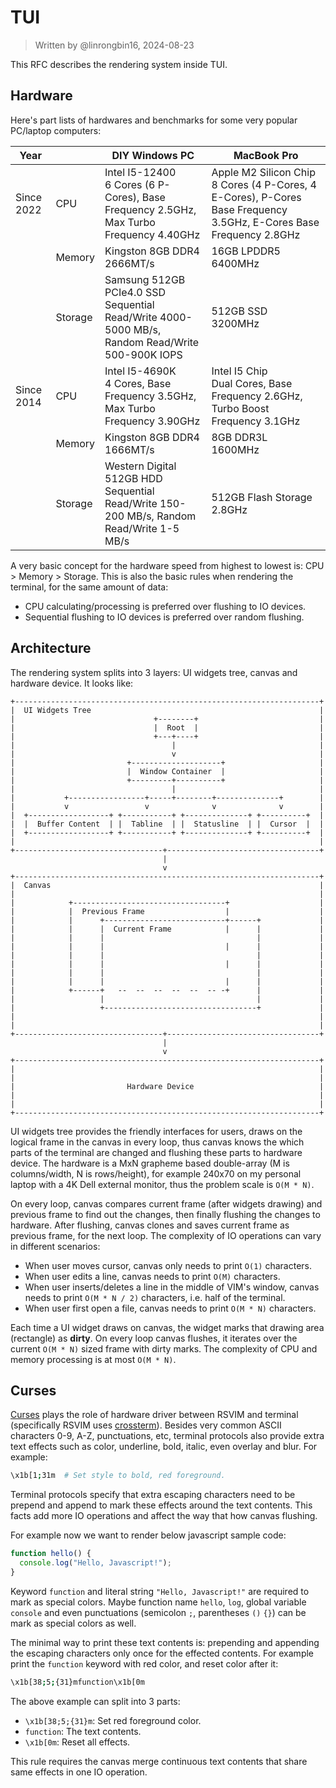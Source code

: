 # TUI

> Written by @linrongbin16, 2024-08-23

This RFC describes the rendering system inside TUI.

## Hardware

Here's part lists of hardwares and benchmarks for some very popular PC/laptop computers:

| Year       |         | DIY Windows PC                                                                                      | MacBook Pro                                                                                                            |
| ---------- | ------- | --------------------------------------------------------------------------------------------------- | ---------------------------------------------------------------------------------------------------------------------- |
| Since 2022 | CPU     | Intel I5-12400<br/>6 Cores (6 P-Cores), Base Frequency 2.5GHz, Max Turbo Frequency 4.40GHz          | Apple M2 Silicon Chip<br/>8 Cores (4 P-Cores, 4 E-Cores), P-Cores Base Frequency 3.5GHz, E-Cores Base Frequency 2.8GHz |
|            | Memory  | Kingston 8GB DDR4<br/>2666MT/s                                                                      | 16GB LPDDR5<br/>6400MHz                                                                                                |
|            | Storage | Samsung 512GB PCIe4.0 SSD<br/>Sequential Read/Write 4000-5000 MB/s, Random Read/Write 500-900K IOPS | 512GB SSD<br/>3200MHz                                                                                                  |
| Since 2014 | CPU     | Intel I5-4690K<br/>4 Cores, Base Frequency 3.5GHz, Max Turbo Frequency 3.90GHz                      | Intel I5 Chip<br/>Dual Cores, Base Frequency 2.6GHz, Turbo Boost Frequency 3.1GHz                                      |
|            | Memory  | Kingston 8GB DDR4<br/>1666MT/s                                                                      | 8GB DDR3L<br/>1600MHz                                                                                                  |
|            | Storage | Western Digital 512GB HDD<br/>Sequential Read/Write 150-200 MB/s, Random Read/Write 1-5 MB/s        | 512GB Flash Storage<br/>2.8GHz                                                                                         |

A very basic concept for the hardware speed from highest to lowest is: CPU > Memory > Storage. This is also the basic rules when rendering the terminal, for the same amount of data:

- CPU calculating/processing is preferred over flushing to IO devices.
- Sequential flushing to IO devices is preferred over random flushing.

## Architecture

The rendering system splits into 3 layers: UI widgets tree, canvas and hardware device. It looks like:

```text
+--------------------------------------------------------------------+
|  UI Widgets Tree                                                   |
|                               +--------+                           |
|                               |  Root  |                           |
|                               +---+----+                           |
|                                   |                                |
|                                   v                                |
|                         +--------------------+                     |
|                         |  Window Container  |                     |
|                         +---------+----------+                     |
|                                   |                                |
|           +-----------------+-----+--------+--------------+        |
|           v                 v              v              v        |
|  +------------------+ +-----------+ +--------------+ +----------+  |
|  |  Buffer Content  | |  Tabline  | |  Statusline  | |  Cursor  |  |
|  +------------------+ +-----------+ +--------------+ +----------+  |
|                                                                    |
+---------------------------------+----------------------------------+
                                  |
                                  v
+--------------------------------------------------------------------+
|  Canvas                                                            |
|                                                                    |
|            +----------------------------------+                    |
|            |  Previous Frame                  |                    |
|            |      +---------------------------+------+             |
|            |      |  Current Frame            |      |             |
|            |      |                                  |             |
|            |      |                           |      |             |
|            |      |                                  |             |
|            |      |                           |      |             |
|            |      |                                  |             |
|            |      |                           |      |             |
|            +------+   --  --  --  --  --  -- -+      |             |
|                   |                                  |             |
|                   +----------------------------------+             |
|                                                                    |
|                                                                    |
+---------------------------------+----------------------------------+
                                  |
                                  v
+--------------------------------------------------------------------+
|                                                                    |
|                                                                    |
|                         Hardware Device                            |
|                                                                    |
|                                                                    |
+--------------------------------------------------------------------+
```

<!-- https://asciiflow.com/#/share/eJztWDtvwjAQ%2FiuWZ6aqDDCWqmq3ilKxZHEbgyJRR3ISHkJIiLlDhqjKj2DsyK%2Fhl%2FTCoyLg%2BEFCWqFYJ%2Bycz5%2FvZfvEFDPyQXETtymzKXdYH9fwgEwoB97UwkPKPcdlFm7e1Cw8hr5Rv4XRJOE06jDy6diHDwuvo891NL8iCi2LraMFQq9PqOvYfep7qMMpReYNYPZgCjmJD8NCNgCJtuv6u2EBgNGBisu0xnEBG%2FxqrRTRh%2Fta5YfLne7icOpsDHNdh9nuCLVc5hOHUZ7tIx3ASKroUmWJOMwlBPjcGJxa9J3DfGFQheoK8u6EJ2McgOZIv1Bzsa6c2YLwyAz4uQt6PUjhJJkp291Mm4kOeRtAdh9wXnziB94RsxVwz90fgRS4PLElFGsu1pUzWxCbnR5l24Od7Q4jMjoweSgGo7SM13CRHpT64dhCXW8t1CJsSDwNL2Q78RKZvUgzS%2FO%2B8BHPUAo%2BnzkdOm7goQcOZbdwpRng5cxdqc1VqbW9mnlyp5%2FYmxYzA1W1IiErPf9WT%2BGTtdpMJWPtftPFBltn2C43SguwnFd4flyXX%2F7ezQtWlSeZrSpPpBT%2B88zOBnsk3B4RTtE9VAbv0v%2BWqgNcMsUWnuHZD9n8qZs%3D) -->

UI widgets tree provides the friendly interfaces for users, draws on the logical frame in the canvas in every loop, thus canvas knows the which parts of the terminal are changed and flushing these parts to hardware device. The hardware is a MxN grapheme based double-array (M is columns/width, N is rows/height), for example 240x70 on my personal laptop with a 4K Dell external monitor, thus the problem scale is `O(M * N)`.

On every loop, canvas compares current frame (after widgets drawing) and previous frame to find out the changes, then finally flushing the changes to hardware. After flushing, canvas clones and saves current frame as previous frame, for the next loop. The complexity of IO operations can vary in different scenarios:

- When user moves cursor, canvas only needs to print `O(1)` characters.
- When user edits a line, canvas needs to print `O(M)` characters.
- When user inserts/deletes a line in the middle of VIM's window, canvas needs to print `O(M * N / 2)` characters, i.e. half of the terminal.
- When user first open a file, canvas needs to print `O(M * N)` characters.

Each time a UI widget draws on canvas, the widget marks that drawing area (rectangle) as **dirty**. On every loop canvas flushes, it iterates over the current `O(M * N)` sized frame with dirty marks. The complexity of CPU and memory processing is at most `O(M * N)`.

## Curses

[Curses](<https://en.wikipedia.org/wiki/Curses_(programming_library)>) plays the role of hardware driver between RSVIM and terminal (specifically RSVIM uses [crossterm](https://github.com/crossterm-rs/crossterm)). Besides very common ASCII characters 0-9, A-Z, punctuations, etc, terminal protocols also provide extra text effects such as color, underline, bold, italic, even overlay and blur. For example:

```bash
\x1b[1;31m  # Set style to bold, red foreground.
```

Terminal protocols specify that extra escaping characters need to be prepend and append to mark these effects around the text contents. This facts add more IO operations and affect the way that how canvas flushing.

For example now we want to render below javascript sample code:

```javascript
function hello() {
  console.log("Hello, Javascript!");
}
```

Keyword `function` and literal string `"Hello, Javascript!"` are required to mark as special colors. Maybe function name `hello`, `log`, global variable `console` and even punctuations (semicolon `;`, parentheses `()` `{}`) can be mark as special colors as well.

The minimal way to print these text contents is: prepending and appending the escaping characters only once for the effected contents. For example print the `function` keyword with red color, and reset color after it:

```bash
\x1b[38;5;{31}mfunction\x1b[0m
```

The above example can split into 3 parts:

- `\x1b[38;5;{31}m`: Set red foreground color.
- `function`: The text contents.
- `\x1b[0m`: Reset all effects.

This rule requires the canvas merge continuous text contents that share same effects in one IO operation.
